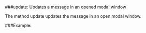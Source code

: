 ###update: Updates a message in an opened modal window

The method update updates the message in an open modal window.

###Example: